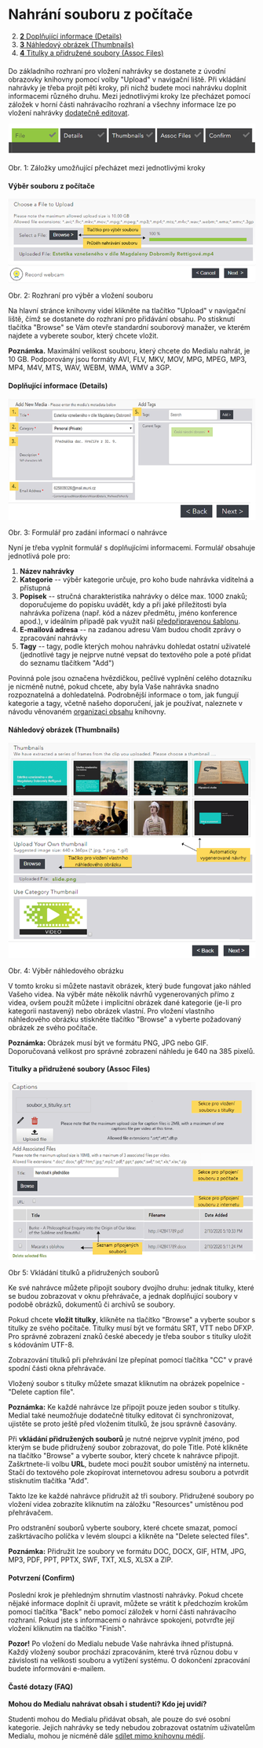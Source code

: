 Nahrání souboru z počítače
==========================




2.  [**2** Doplňující informace
    (Details)](#TOC-Dopl-uj-c-informace-Details-)
3.  [**3** Náhledový obrázek
    (Thumbnails)](#TOC-N-hledov-obr-zek-Thumbnails-)
4.  [**4** Titulky a přidružené soubory (Assoc
    Files)](#TOC-Titulky-a-p-idru-en-soubory-Assoc-Files-)



####  

Do základního rozhraní pro vložení nahrávky se dostanete z úvodní
obrazovky knihovny pomocí volby "Upload" v navigační liště. Při
vkládání nahrávky je třeba projít pěti kroky, při nichž budete moci
nahrávku doplnit informacemi různého druhu. Mezi jednotlivými kroky lze
přecházet pomocí záložek v horní části nahrávacího rozhraní a všechny
informace lze po vložení nahrávky [dodatečně
editovat](./jak-muazu-dodatecne-upravit-metadata).

![](home/jak-nahrat-do-medialu-soubor-z-pocitace/zalozky-GS.png)

Obr. 1: Záložky umožňující přecházet mezi jednotlivými kroky


#### Výběr souboru z počítače

![](home/jak-nahrat-do-medialu-soubor-z-pocitace/02.5-upload_done-2.0-GS.png)

Obr. 2: Rozhraní pro výběr a vložení souboru


Na hlavní stránce knihovny videí klikněte na tlačítko "Upload" v
navigační liště, čímž se dostanete do rozhraní pro přidávání obsahu. Po
stisknutí tlačítka "Browse" se Vám otevře standardní souborový
manažer, ve kterém najdete a vyberete soubor, který chcete vložit.

**Poznámka.** Maximální velikost souboru, který chcete do Medialu
nahrát, je 10 GB. Podporovány jsou formáty AVI, FLV, MKV, MOV, MPG,
MPEG, MP3, MP4, M4V, MTS, WAV, WEBM, WMA, WMV a 3GP.

#### Doplňující informace (Details)

![](home/jak-nahrat-do-medialu-soubor-z-pocitace/03-details-3.0-GS.png)

Obr. 3: Formulář pro zadání informací o nahrávce


Nyní je třeba vyplnit formulář s doplňujícími informacemi. Formulář
obsahuje jednotlivá pole pro:

1.  **Název nahrávky**
2.  **Kategorie** -- výběr kategorie určuje, pro koho bude nahrávka
    viditelná a přístupná
3.  **Popisek** -- stručná charakteristika nahrávky o délce max. 1000
    znaků; doporučujeme do popisku uvádět, kdy a při jaké příležitosti
    byla nahrávka pořízena (např. kód a název předmětu, jméno konference
    apod.), v ideálním případě pak využít naši [předpřipravenou
    šablonu](./jak-je-obsah-v-medialu-organizovan#TOC-Popisky).
4.  **E-mailová adresa** -- na zadanou adresu Vám budou chodit zprávy o
    zpracování nahrávky
5.  **Tagy** -- tagy, podle kterých mohou nahrávku dohledat ostatní
    uživatelé (jednotlivé tagy je nejprve nutné vepsat do textového pole
    a poté přidat do seznamu tlačítkem "Add")

Povinná pole jsou označena hvězdičkou, pečlivé vyplnění celého dotazníku
je nicméně nutné, pokud chcete, aby byla Vaše nahrávka snadno
rozpoznatelná a dohledatelná. Podrobnější informace o tom, jak fungují
kategorie a tagy, včetně našeho doporučení, jak je používat, naleznete v
návodu věnovaném [organizaci
obsahu](./jak-je-obsah-v-medialu-organizovan) knihovny.

#### Náhledový obrázek (Thumbnails)

![](home/jak-nahrat-do-medialu-soubor-z-pocitace/04-thumbnail-2.0-GS.png)

Obr. 4: Výběr náhledového obrázku


V tomto kroku si můžete nastavit obrázek, který bude fungovat jako
náhled Vašeho videa. Na výběr máte několik návrhů vygenerovaných přímo z
videa, ovšem použít můžete i implicitní obrázek dané kategorie (je-li
pro kategorii nastavený) nebo obrázek vlastní. Pro vložení vlastního
náhledového obrázku stiskněte tlačítko "Browse" a vyberte požadovaný
obrázek ze svého počítače.

**Poznámka:** Obrázek musí být ve formátu PNG, JPG nebo GIF.
Doporučovaná velikost pro správné zobrazení náhledu je 640 na 385
pixelů.

#### Titulky a přidružené soubory (Assoc Files)

![](home/jak-nahrat-do-medialu-soubor-z-pocitace/05-asoc_files-3.5-GS.png)

Obr 5: Vkládání titulků a přidružených souborů


Ke své nahrávce můžete připojit soubory dvojího druhu: jednak titulky,
které se budou zobrazovat v oknu přehrávače, a jednak doplňující soubory
v podobě obrázků, dokumentů či archivů se soubory.

Pokud chcete **vložit titulky**, klikněte na tlačítko "Browse" a
vyberte soubor s titulky ze svého počítače. Titulky musí být ve formátu
SRT, VTT nebo DFXP. Pro správné zobrazení znaků české abecedy je třeba
soubor s titulky uložit s kódováním UTF-8.

Zobrazování titulků při přehrávání lze přepínat pomocí tlačítka "CC" v
pravé spodní části okna přehrávače.

Vložený soubor s titulky můžete smazat kliknutím na obrázek popelnice -
"Delete caption file".

**Poznámka:** Ke každé nahrávce lze připojit pouze jeden soubor s
titulky. Medial také neumožňuje dodatečně titulky editovat či
synchronizovat, ujistěte se proto ještě před vložením titulků, že jsou
správně časovány.

Při **vkládání přidružených souborů** je nutné nejprve vyplnit jméno,
pod kterým se bude přidružený soubor zobrazovat, do pole Title. Poté
klikněte na tlačítko "Browse" a vyberte soubor, který chcete
k nahrávce připojit. Zaškrtnete-li volbu **URL**, budete moci použít
soubor umístěný na internetu. Stačí do textového pole zkopírovat
internetovou adresu souboru a potvrdit stisknutím tlačítka "Add".

Takto lze ke každé nahrávce přidružit až tři soubory. Přidružené soubory
po vložení videa zobrazíte kliknutím na záložku "Resources" umístěnou
pod přehrávačem.

Pro odstranění souborů vyberte soubory, které chcete smazat, pomocí
zaškrtávacího políčka v levém sloupci a klikněte na "Delete selected
files".

**Poznámka:** Přidružit lze soubory ve formátu DOC, DOCX, GIF, HTM, JPG,
MP3, PDF, PPT, PPTX, SWF, TXT, XLS, XLSX a ZIP.

#### Potvrzení (Confirm)

Poslední krok je přehledným shrnutím vlastností nahrávky. Pokud chcete
nějaké informace doplnit či upravit, můžete se vrátit k předchozím
krokům pomocí tlačítka "Back" nebo pomocí záložek v horní části
nahrávacího rozhraní. Pokud jste s informacemi o nahrávce spokojeni,
potvrďte její vložení kliknutím na tlačítko "Finish".

**Pozor!** Po vložení do Medialu nebude Vaše nahrávka ihned přístupná.
Každý vložený soubor prochází zpracováním, které trvá různou dobu v
závislosti na velikosti souboru a vytížení systému. O dokončení
zpracování budete informováni e-mailem.

#### Časté dotazy (FAQ)

**Mohou do Medialu nahrávat obsah i studenti? Kdo jej uvidí?**

Studenti mohou do Medialu přidávat obsah, ale pouze do své osobní
kategorie. Jejich nahrávky se tedy nebudou zobrazovat ostatním
uživatelům Medialu, mohou je nicméně dále [sdílet mimo knihovnu
médií](./jak-muazu-sva-videa-sirit).
